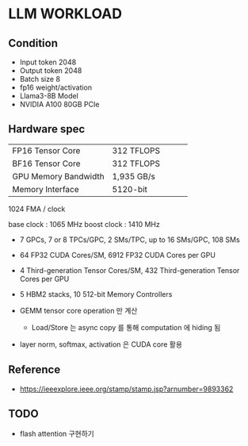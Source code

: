 # LLM WORKLOAD

## Condition
- Input token 2048
- Output token 2048
- Batch size 8
- fp16 weight/activation
- Llama3-8B Model 
- NVIDIA A100 80GB PCIe

## Hardware spec
|                      |            |     |     |     |
| -------------------- | ---------- | --- | --- | --- |
| FP16 Tensor Core     | 312 TFLOPS |     |     |     |
| BF16 Tensor Core     | 312 TFLOPS |     |     |     |
| GPU Memory Bandwidth | 1,935 GB/s |     |     |     |
| Memory Interface     | 5120-bit   |     |     |     |

1024 FMA / clock

base clock : 1065 MHz
boost clock : 1410 MHz

- 7 GPCs, 7 or 8 TPCs/GPC, 2 SMs/TPC, up to 16 SMs/GPC, 108 SMs
- 64 FP32 CUDA Cores/SM, 6912 FP32 CUDA Cores per GPU
- 4 Third-generation Tensor Cores/SM, 432 Third-generation Tensor Cores per GPU
- 5 HBM2 stacks, 10 512-bit Memory Controllers

- GEMM tensor core operation 만 계산
  - Load/Store 는 async copy 를 통해 computation 에 hiding 됨
- layer norm, softmax, activation 은 CUDA core 활용

## Reference
- https://ieeexplore.ieee.org/stamp/stamp.jsp?arnumber=9893362


## TODO
- flash attention 구현하기